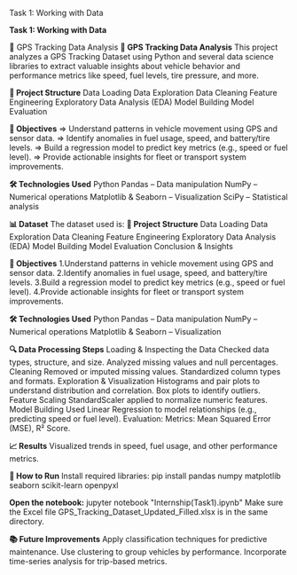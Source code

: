 Task 1: Working with Data

**Task 1: Working with Data**

🚗 GPS Tracking Data Analysis
**🚗 GPS Tracking Data Analysis**
This project analyzes a GPS Tracking Dataset using Python and several data science libraries to extract valuable insights about vehicle behavior and performance metrics like speed, fuel levels, tire pressure, and more.

**📁 Project Structure**
    Data Loading
    Data Exploration
    Data Cleaning
    Feature Engineering
    Exploratory Data Analysis (EDA)
    Model Building
    Model Evaluation

**📌 Objectives**
    => Understand patterns in vehicle movement using GPS and sensor data.
    => Identify anomalies in fuel usage, speed, and battery/tire levels.
    => Build a regression model to predict key metrics (e.g., speed or fuel level).
    => Provide actionable insights for fleet or transport system improvements.

**🛠️ Technologies Used**
    Python
    Pandas – Data manipulation
    NumPy – Numerical operations
    Matplotlib & Seaborn – Visualization
    SciPy – Statistical analysis

**📊 Dataset**
The dataset used is:
**📁 Project Structure**
    Data Loading
    Data Exploration
    Data Cleaning
    Feature Engineering
    Exploratory Data Analysis (EDA)
    Model Building
    Model Evaluation
    Conclusion & Insights

**📌 Objectives**
    1.Understand patterns in vehicle movement using GPS and sensor data.
    2.Identify anomalies in fuel usage, speed, and battery/tire levels.
    3.Build a regression model to predict key metrics (e.g., speed or fuel level).
    4.Provide actionable insights for fleet or transport system improvements.

**🛠️ Technologies Used**
      Python
      Pandas – Data manipulation
      NumPy – Numerical operations
      Matplotlib & Seaborn – Visualization

**🔍 Data Processing Steps**
    Loading & Inspecting the Data
    Checked data types, structure, and size.
    Analyzed missing values and null percentages.
    Cleaning
    Removed or imputed missing values.
    Standardized column types and formats.
    Exploration & Visualization
    Histograms and pair plots to understand distribution and correlation.
    Box plots to identify outliers.
    Feature Scaling
    StandardScaler applied to normalize numeric features.
    Model Building
    Used Linear Regression to model relationships (e.g., predicting speed or fuel level).
    Evaluation:
        Metrics: Mean Squared Error (MSE), R² Score.

**📈 Results**
    Visualized trends in speed, fuel usage, and other performance metrics.

**📌 How to Run**
    Install required libraries:
        pip install pandas numpy matplotlib seaborn scikit-learn openpyxl

**Open the notebook:**
    jupyter notebook "Internship(Task1).ipynb"
          Make sure the Excel file GPS_Tracking_Dataset_Updated_Filled.xlsx is in the same directory.

**📚 Future Improvements**
    Apply classification techniques for predictive maintenance.
    Use clustering to group vehicles by performance.
    Incorporate time-series analysis for trip-based metrics.    
